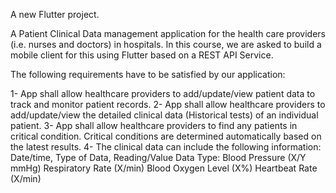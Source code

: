 A new Flutter project.

A Patient Clinical Data management application for the health care providers (i.e. nurses and doctors) in hospitals. In this course, we are asked to build a mobile client for this using Flutter based on a REST API Service.

The following requirements have to be satisfied by our application:

1- App shall allow healthcare providers to add/update/view patient data to track and monitor patient records. 2- App shall allow healthcare providers to add/update/view the detailed clinical data (Historical tests) of an individual patient. 3- App shall allow healthcare providers to find any patients in critical condition. Critical conditions are determined automatically based on the latest results. 4- The clinical data can include the following information: Date/time, Type of Data, Reading/Value Data Type: Blood Pressure (X/Y mmHg) Respiratory Rate (X/min) Blood Oxygen Level (X%) Heartbeat Rate (X/min)
